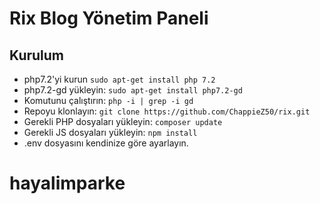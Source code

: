 # Rix Blog Yönetim Paneli

## Kurulum

- php7.2'yi kurun `sudo apt-get install php 7.2`
- php7.2-gd yükleyin: `sudo apt-get install php7.2-gd`
- Komutunu çalıştırın: `php -i | grep -i gd`
- Repoyu klonlayın: `git clone https://github.com/ChappieZ50/rix.git`
- Gerekli PHP dosyaları yükleyin: `composer update`
- Gerekli JS dosyaları yükleyin: `npm install`
- .env dosyasını kendinize göre ayarlayın.
# hayalimparke
